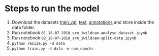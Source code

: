 # Steps to run the model

1. Download the datasets [train_val](https://storage.googleapis.com/iwildcam_2018_us/train_val_sm.tar.gz), [test](https://storage.googleapis.com/iwildcam_2018_us/test_sm.tar.gz), [annotations](https://storage.googleapis.com/iwildcam_2018_us/iwildcam2018_annotations.tar.gz) and store inside the data folder. 
2. Run notebook `01_18-07-2018_srm_iwildcam-analyse-dataset.ipynb`
3. Run notebook `02_18-07-2018_srm_iwildcam-split-data.ipynb`
4. `python resize.py -d data`
5. `python train.py -d data -n num_epochs`